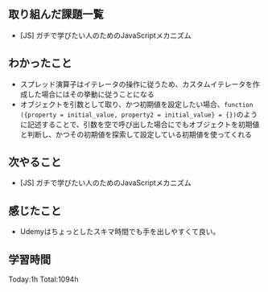 ## 取り組んだ課題一覧

- [JS] ガチで学びたい人のためのJavaScriptメカニズム

## わかったこと

- スプレッド演算子はイテレータの操作に従うため、カスタムイテレータを作成した場合にはその挙動に従うことになる
- オブジェクトを引数として取り、かつ初期値を設定したい場合、`function ({property = initial_value, property2 = initial_value} = {})`のように記述することで、引数を空で呼び出した場合にでもオブジェクトを初期値と判断し、かつその初期値を探索して設定している初期値を使ってくれる

## 次やること

- [JS] ガチで学びたい人のためのJavaScriptメカニズム

## 感じたこと

- Udemyはちょっとしたスキマ時間でも手を出しやすくて良い。
 
## 学習時間

Today:1h
Total:1094h
